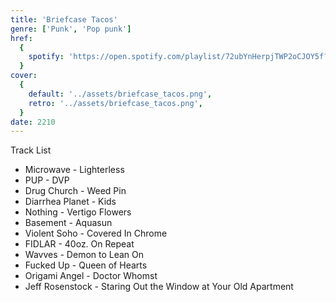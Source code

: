 ```yaml
---
title: 'Briefcase Tacos'
genre: ['Punk', 'Pop punk']
href:
  {
    spotify: 'https://open.spotify.com/playlist/72ubYnHerpjTWP2oCJOY5f?si=fb93c88b0a7b4075',
  }
cover:
  {
    default: '../assets/briefcase_tacos.png',
    retro: '../assets/briefcase_tacos.png',
  }
date: 2210
---
```


Track List

- Microwave - Lighterless
- PUP - DVP
- Drug Church - Weed Pin
- Diarrhea Planet - Kids
- Nothing - Vertigo Flowers
- Basement - Aquasun
- Violent Soho - Covered In Chrome
- FIDLAR - 40oz. On Repeat
- Wavves - Demon to Lean On
- Fucked Up - Queen of Hearts
- Origami Angel - Doctor Whomst
- Jeff Rosenstock - Staring Out the Window at Your Old Apartment
